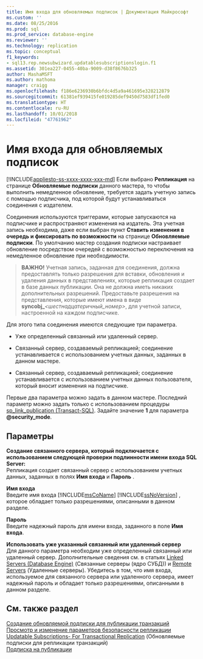 ```yaml
---
title: Имя входа для обновляемых подписок | Документация Майкрософт
ms.custom: ''
ms.date: 08/25/2016
ms.prod: sql
ms.prod_service: database-engine
ms.reviewer: ''
ms.technology: replication
ms.topic: conceptual
f1_keywords:
- sql13.rep.newsubwizard.updatablesubscriptionslogin.f1
ms.assetid: 301ea227-0455-40ba-9009-d38f8676b325
author: MashaMSFT
ms.author: mathoma
manager: craigg
ms.openlocfilehash: f186e6236930b6bfdc4d5a9a461695e328212879
ms.sourcegitcommit: 61381ef939415fe019285def9450d7583df1fed0
ms.translationtype: HT
ms.contentlocale: ru-RU
ms.lasthandoff: 10/01/2018
ms.locfileid: "47761962"
---
```

# <a name="login-for-updatable-subscriptions"></a>Имя входа для обновляемых подписок
[!INCLUDE[appliesto-ss-xxxx-xxxx-xxx-md](../../includes/appliesto-ss-xxxx-xxxx-xxx-md.md)]
  Если выбрано **Репликация** на странице **Обновляемые подписки** данного мастера, то чтобы выполнить немедленное обновление, требуется задать учетную запись с помощью подписчика, под которой будут устанавливаться соединения с издателем. 
  
 Соединения используются триггерами, которые запускаются на подписчике и распространяют изменения на издатель. Эта учетная запись необходима, даже если выбран пункт **Ставить изменения в очередь и фиксировать по возможности** на странице **Обновляемые подписки**. По умолчанию мастер создания подписки настраивает обновление посредством очередей с возможностью переключения на немедленное обновление при необходимости.  
  
> **ВАЖНО!** Учетная запись, заданная для соединения, должна предоставлять только разрешения для вставки, обновления и удаления данных в представлениях, которые репликация создает в базе данных публикации. Она не должна иметь никаких дополнительных разрешений. Предоставьте разрешения на представления, которые имеют имена в виде **syncobj_***\<шестнадцатеричный_номер>*, для учетной записи, настроенной на каждом подписчике.  
  
 Для этого типа соединения имеются следующие три параметра.  
  
-   Уже определенный связанный или удаленный сервер.  
  
-   Связанный сервер, создаваемый репликацией; соединение устанавливается с использованием учетных данных, заданных в данном мастере.  
  
-   Связанный сервер, создаваемый репликацией; соединение устанавливается с использованием учетных данных пользователя, который вносит изменения на подписчике.  
  
 Первые два параметра можно задать в данном мастере. Последний параметр можно задать только с использованием процедуры [sp_link_publication (Transact-SQL)](../../relational-databases/system-stored-procedures/sp-link-publication-transact-sql.md). Задайте значение **1** для параметра **@security_mode**.  
  
## <a name="options"></a>Параметры  
 **Создание связанного сервера, который подключается с использованием следующей проверки подлинности имени входа SQL Server:**  
 Репликация создает связанный сервер с использованием учетных данных, заданных в полях **Имя входа** и **Пароль** .  
  
 **Имя входа**  
 Введите имя входа [!INCLUDE[msCoName](../../includes/msconame-md.md)] [!INCLUDE[ssNoVersion](../../includes/ssnoversion-md.md)] , которое обладает только разрешениями, описанными в данном разделе.  
  
 **Пароль**  
 Введите надежный пароль для имени входа, заданного в поле **Имя входа**.  
    
 **Использовать уже указанный связанный или удаленный сервер**  
 Для данного параметра необходим уже определенный связанный или удаленный сервер. Дополнительные сведения см. в статьях [Linked Servers (Database Engine)](../../relational-databases/linked-servers/linked-servers-database-engine.md) (Связанные серверы (ядро СУБД)) и [Remote Servers](../../database-engine/configure-windows/remote-servers.md) (Удаленные серверы). Убедитесь в том, что имя входа, используемое для связанного сервера или удаленного сервера, имеет надежный пароль и обладает только разрешениями, описанными в данном разделе.  
  
## <a name="see-also"></a>См. также раздел  
 [Создание обновляемой подписки для публикации транзакций](publish/create-an-updatable-subscription-to-a-transactional-publication.md)   
 [Просмотр и изменение параметров безопасности репликации](../../relational-databases/replication/security/view-and-modify-replication-security-settings.md)   
 [Updatable Subscriptions- For Transactional Replication](../../relational-databases/replication/transactional/updatable-subscriptions-for-transactional-replication.md)  (Обновляемые подписки для репликации транзакций)  
 [Подписка на публикации](../../relational-databases/replication/subscribe-to-publications.md)  
  
  
